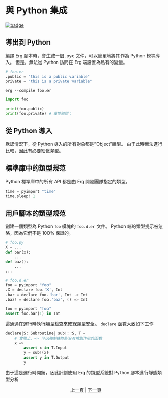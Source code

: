 # 與 Python 集成

[![badge](https://img.shields.io/endpoint.svg?url=https%3A%2F%2Fgezf7g7pd5.execute-api.ap-northeast-1.amazonaws.com%2Fdefault%2Fsource_up_to_date%3Fowner%3Derg-lang%26repos%3Derg%26ref%3Dmain%26path%3Ddoc/EN/syntax/32_integration_with_Python.md%26commit_hash%3D51de3c9d5a9074241f55c043b9951b384836b258)](https://gezf7g7pd5.execute-api.ap-northeast-1.amazonaws.com/default/source_up_to_date?owner=erg-lang&repos=erg&ref=main&path=doc/EN/syntax/32_integration_with_Python.md&commit_hash=51de3c9d5a9074241f55c043b9951b384836b258)

## 導出到 Python

編譯 Erg 腳本時，會生成一個 .pyc 文件，可以簡單地將其作為 Python 模塊導入。
但是，無法從 Python 訪問在 Erg 端設置為私有的變量。

```python
# foo.er
.public = "this is a public variable"
private = "this is a private variable"
```

```console
erg --compile foo.er
```

```python
import foo

print(foo.public)
print(foo.private) # 屬性錯誤：
```

## 從 Python 導入

默認情況下，從 Python 導入的所有對象都是“Object”類型。 由于此時無法進行比較，因此有必要細化類型。

## 標準庫中的類型規范

Python 標準庫中的所有 API 都是由 Erg 開發團隊指定的類型。

```python
time = pyimport "time"
time.sleep! 1
```

## 用戶腳本的類型規范

創建一個類型為 Python `foo` 模塊的 `foo.d.er` 文件。
Python 端的類型提示被忽略，因為它們不是 100% 保證的。

```python
# foo.py
X = ...
def bar(x):
    ...
def baz():
    ...
...
```

```python
# foo.d.er
foo = pyimport "foo"
.X = declare foo.'X', Int
.bar = declare foo.'bar', Int -> Int
.baz! = declare foo.'baz', () => Int
```

```python
foo = pyimport "foo"
assert foo.bar(1) in Int
```

這通過在運行時執行類型檢查來確保類型安全。 ``declare`` 函數大致如下工作

```python
declare|S: Subroutine| sub!: S, T =
    # 實際上，=> 可以強制轉換為沒有塊副作用的函數
    x =>
        assert x in T.Input
        y = sub!(x)
        assert y in T.Output
        y
```

由于這是運行時開銷，因此計劃使用 Erg 的類型系統對 Python 腳本進行靜態類型分析

<p align='center'>
    <a href='./31_pipeline.md'>上一頁</a> | <a href='./33_package_system.md'>下一頁</a>
</p>
